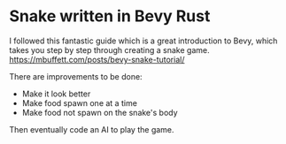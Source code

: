 # Snake written in Bevy Rust
I followed this fantastic guide which is a great introduction to Bevy, which takes you step by step through creating a snake game.
https://mbuffett.com/posts/bevy-snake-tutorial/

There are improvements to be done:
- Make it look better
- Make food spawn one at a time
- Make food not spawn on the snake's body

Then eventually code an AI to play the game.
